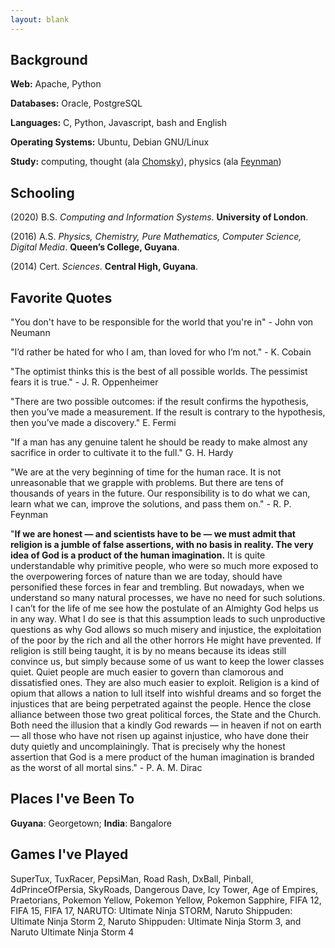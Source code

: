 ```yaml
---
layout: blank
---
```


## Background

**Web:** Apache, Python

**Databases:** Oracle, PostgreSQL

**Languages:** C, Python, Javascript, bash and English

**Operating Systems:** Ubuntu, Debian GNU/Linux

**Study:** computing, thought (ala [Chomsky](http://www.haymarketbooks.org/authors/28-noam-chomsky)), physics (ala [Feynman](http://feynmanlectures.caltech.edu))

## Schooling

(2020) B.S. *Computing and Information Systems*. **University of London**.

(2016) A.S. *Physics, Chemistry, Pure Mathematics, Computer Science, Digital Media*. **Queen’s College, Guyana**.

(2014) Cert. *Sciences*. **Central High, Guyana**.

## Favorite Quotes

"You don't have to be responsible for the world that you're in" - John von Neumann

"I’d rather be hated for who I am, than loved for who I’m not." - K. Cobain

"The optimist thinks this is the best of all possible worlds. The pessimist fears it is true." - J. R. Oppenheimer

"There are two possible outcomes: if the result confirms the hypothesis, then you’ve made a measurement. If the result is contrary to the hypothesis, then you’ve made a discovery." E. Fermi

"If a man has any genuine talent he should be ready to make almost any sacrifice in order to cultivate it to the full." G. H. Hardy

"We are at the very beginning of time for the human race. It is not unreasonable that we grapple with problems. But there are tens of thousands of years in the future. Our responsibility is to do what we can, learn what we can, improve the solutions, and pass them on." - R. P. Feynman

"**If we are honest — and scientists have to be — we must admit that religion is a jumble of false assertions, with no basis in reality. The very idea of God is a product of the human imagination.** It is quite understandable why primitive people, who were so much more exposed to the overpowering forces of nature than we are today, should have personified these forces in fear and trembling. But nowadays, when we understand so many natural processes, we have no need for such solutions. I can’t for the life of me see how the postulate of an Almighty God helps us in any way. What I do see is that this assumption leads to such unproductive questions as why God allows so much misery and injustice, the exploitation of the poor by the rich and all the other horrors He might have prevented. If religion is still being taught, it is by no means because its ideas still convince us, but simply because some of us want to keep the lower classes quiet. Quiet people are much easier to govern than clamorous and dissatisfied ones. They are also much easier to exploit. Religion is a kind of opium that allows a nation to lull itself into wishful dreams and so forget the injustices that are being perpetrated against the people. Hence the close alliance between those two great political forces, the State and the Church. Both need the illusion that a kindly God rewards — in heaven if not on earth — all those who have not risen up against injustice, who have done their duty quietly and uncomplainingly. That is precisely why the honest assertion that God is a mere product of the human imagination is branded as the worst of all mortal sins." - P. A. M. Dirac

## Places I've Been To

**Guyana**: Georgetown; **India**: Bangalore

## Games I've Played

SuperTux, TuxRacer, PepsiMan, Road Rash, DxBall, Pinball, 4dPrinceOfPersia, SkyRoads, Dangerous Dave, Icy Tower, Age of Empires, Praetorians, Pokemon Yellow, Pokemon Yellow, Pokemon Sapphire, FIFA 12, FIFA 15, FIFA 17, NARUTO: Ultimate Ninja STORM, Naruto Shippuden: Ultimate Ninja Storm 2, Naruto Shippuden: Ultimate Ninja Storm 3, and Naruto Ultimate Ninja Storm 4
